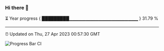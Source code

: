### Hi there 👋

⏳ Year progress { █████████▁▁▁▁▁▁▁▁▁▁▁▁▁▁▁▁▁▁▁▁▁ } 31.79 %

---

⏰ Updated on Thu, 27 Apr 2023 00:57:30 GMT

![Progress Bar CI](https://github.com/liununu/liununu/workflows/Progress%20Bar%20CI/badge.svg)
